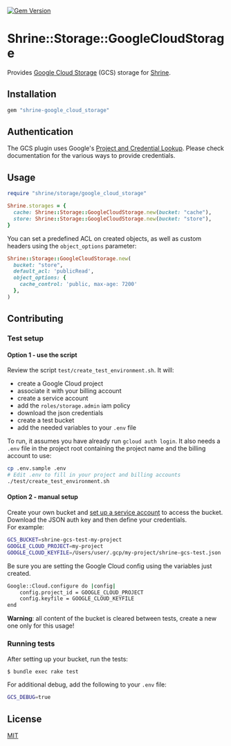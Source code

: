 [![Gem Version](https://badge.fury.io/rb/shrine-google_cloud_storage.svg)](https://badge.fury.io/rb/shrine-google_cloud_storage)

# Shrine::Storage::GoogleCloudStorage

Provides [Google Cloud Storage] (GCS) storage for [Shrine].

## Installation

```ruby
gem "shrine-google_cloud_storage"
```

## Authentication

The GCS plugin uses Google's [Project and Credential Lookup]. Please check
documentation for the various ways to provide credentials.

## Usage

```rb
require "shrine/storage/google_cloud_storage"

Shrine.storages = {
  cache: Shrine::Storage::GoogleCloudStorage.new(bucket: "cache"),
  store: Shrine::Storage::GoogleCloudStorage.new(bucket: "store"),
}
```

You can set a predefined ACL on created objects, as well as custom headers using the `object_options` parameter:

```rb
Shrine::Storage::GoogleCloudStorage.new(
  bucket: "store",
  default_acl: 'publicRead',
  object_options: {
    cache_control: 'public, max-age: 7200'
  },
)
```


## Contributing

### Test setup

#### Option 1 - use the script

Review the script `test/create_test_environment.sh`. It will:
- create a Google Cloud project
- associate it with your billing account
- create a service account
- add the `roles/storage.admin` iam policy
- download the json credentials
- create a test bucket
- add the needed variables to your `.env` file

To run, it assumes you have already run `gcloud auth login`.
It also needs a `.env` file in the project root containing the project name
and the billing account to use:

```sh
cp .env.sample .env
# Edit .env to fill in your project and billing accounts
./test/create_test_environment.sh
```

#### Option 2 - manual setup

Create your own bucket and [set up a service account](https://github.com/googleapis/google-cloud-ruby/blob/master/google-cloud-storage/AUTHENTICATION.md#creating-a-service-account) to access the bucket. Download the JSON auth key and then define your credentials.  
For example:

```sh
GCS_BUCKET=shrine-gcs-test-my-project
GOOGLE_CLOUD_PROJECT=my-project
GOOGLE_CLOUD_KEYFILE=/Users/user/.gcp/my-project/shrine-gcs-test.json
```

Be sure you are setting the Google Cloud config using the variables just created.

```sh
Google::Cloud.configure do |config|
    config.project_id = GOOGLE_CLOUD_PROJECT
    config.keyfile = GOOGLE_CLOUD_KEYFILE
end
```

**Warning**: all content of the bucket is cleared between tests, create a new one only for this usage!

### Running tests

After setting up your bucket, run the tests:

```sh
$ bundle exec rake test
```

For additional debug, add the following to your `.env` file:

```sh
GCS_DEBUG=true
```

## License

[MIT](http://opensource.org/licenses/MIT)

[Google Cloud Storage]: https://cloud.google.com/storage/
[Shrine]: https://github.com/shrinerb/shrine
[Project and Credential Lookup]: http://googlecloudplatform.github.io/google-cloud-ruby/#/docs/google-cloud-storage/master/guides/authentication#projectandcredentiallookup
